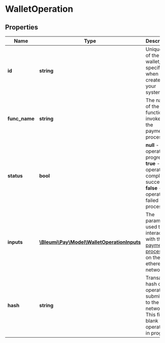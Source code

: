 # WalletOperation

## Properties
Name | Type | Description | Notes
------------ | ------------- | ------------- | -------------
**id** | **string** | Unique ID of the wallet; specified when it was created by your system | [optional] 
**func_name** | **string** | The name of the function invoked on the payment processor | 
**status** | **bool** | <b>null</b> - operation in progress <br/> <b>true</b> - operation completed successfuly <br/> <b>false</b> - operation failed to process  |
**inputs** | [**\Bleumi\Pay\Model\WalletOperationInputs**](WalletOperationInputs.md) | The parameters used to interact with the [payment processor](https://pay.bleumi.com/docs/#universal-master-contract-addresses) on the ethereum network |  
**hash** | **string** | Transaction hash of operation submitted to the network. This field is blank when operation is in progress. | 
